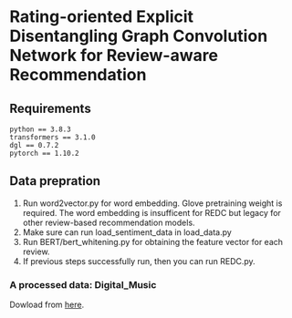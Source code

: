 # Rating-oriented Explicit Disentangling Graph Convolution Network for Review-aware Recommendation

## Requirements

```
python == 3.8.3
transformers == 3.1.0
dgl == 0.7.2
pytorch == 1.10.2
```

## Data prepration

1. Run word2vector.py for word embedding. Glove pretraining weight is required. The word embedding is insufficent for REDC but legacy for other review-based recommendation models. 
2. Make sure can run load_sentiment_data in load_data.py 
3. Run BERT/bert_whitening.py for obtaining the feature vector for each review.
4. If previous steps successfully run, then you can run REDC.py. 

### A processed data: Digital_Music
Dowload from [here](https://drive.google.com/drive/folders/1OPkb_XLlxDp4otLy5-WKX4j_RvxODPuj?usp=sharing).


